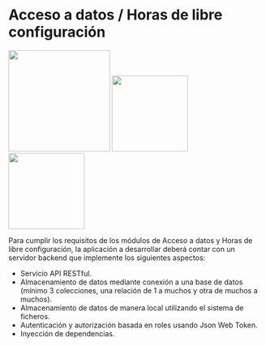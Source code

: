 # Acceso a datos / Horas de libre configuración

<p>
  <img src="api_rest.png" width="200" />
  <img src="database.png" width="150" />
  <img src="auth.jpg" width="150" />
</p>

Para cumplir los requisitos de los módulos de Acceso a datos y Horas de libre configuración, la aplicación a desarrollar deberá contar con un servidor backend que implemente los siguientes aspectos:
- Servicio API RESTful.
- Almacenamiento de datos mediante conexión a una base de datos (mínimo 3 colecciones, una relación de 1 a muchos y otra de muchos a muchos).
- Almacenamiento de datos de manera local utilizando el sistema de ficheros.
- Autenticación y autorización basada en roles usando Json Web Token.
- Inyección de dependencias.
